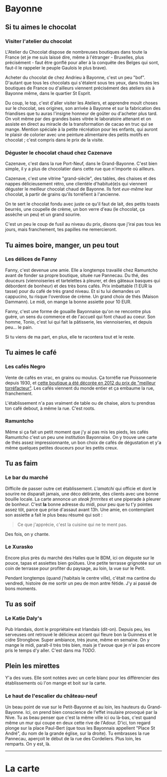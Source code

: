 # Bayonne

## Si tu aimes le chocolat

### Visiter l'atelier du chocolat

L'Atelier du Chocolat dispose de nombreuses boutiques dans toute la France (et
je me suis laissé dire, même à l'étranger - Bruxelles, plus précisément - faut
être gonflé pour aller à la conquête des Belges qui sont, faut-il le rappeler le
peuple Gaulois le plus brave).

Acheter du chocolat de chez Andrieu à Bayonne, c'est un peu "bof". D'autant que
tous les chocolats qui s'étalent sous tes yeux, dans toutes les boutiques de
France ou d'ailleurs viennent précisément des ateliers sis à Bayonne même, dans
le quartier St Esprit.

Du coup, le top, c'est d'aller visiter les Ateliers, et apprendre moult choses
sur le chocolat, ses origines, son arrivée à Bayonne et sur la fabrication des
friandises que tu auras l'insigne honneur de goûter ou d'acheter plus tard. On
voit même par des grandes baies vitrée le laboratoire attenant et on assiste en
direct au miracle de la transformation de cacao en truc qui se mange. Mention
spéciale à la petite récréation pour les enfants, qui auront le plaisir de
colorier avec une peinture alimentaire des petits motifs en chocolat ; c'est
compris dans le prix de la visite.

### Déguster le chocolat chaud chez Cazenave

Cazenave, c'est dans la rue Port-Neuf, dans le Grand-Bayonne. C'est bien simple,
il y a plus de chocolatier dans cette rue que n'importe où ailleurs.

Cazenave, c'est une vitrine "grand-siècle", des tables, des chaises et des
nappes délicieusement rétro, une clientèle d'habitué(e)s qui viennent déguster
le meilleur chocolat chaud de Bayonne. Ils font *eux-même* leur chocolat, à
partir de grains qu'ils torréfient à l'ancienne.

On te sert le chocolat fondu avec juste ce qu'il faut de lait, des petits toasts
beurrés, une coupelle de crème, un bon verre d'eau (le chocolat, ça assèche un
peu) et un grand sourire.

C'est un peu le coup de fusil au niveau du prix, disons que j'irai pas tous les
jours, mais franchement, tes papilles me remercieront.

## Tu aimes boire, manger, un peu tout

### Les délices de Fanny

Fanny, c'est devenue une amie. Elle a longtemps travaillé chez Ramuntcho avant
de fonder sa propre boutique, située rue Pannecau. Du thé, des douceurs
(viennoiseries et tartelettes à pleurer, et des gâteaux basques qui débordent de
bonheur) et des très bons cafés. Prix imbattable (1 EUR la tasse) pour du café
de très grand niveau. Et si tu lui demandes un cappucino, tu risque l'overdose
de crème. Un grand choix de thés (Maison Dammann). Le midi, on mange la bonne
assiette pour 10 EUR.

Fanny, c'est une forme de gouaille Bayonnaise qu'on ne rencontre plus guère, un
sens du commerce et de l'accueil qui font chaud au coeur. Son homme, Tonio,
c'est lui qui fait la pâtisserie, les viennoiseries, et depuis peu... le pain.

Si tu viens de ma part, en plus, elle te racontera tout et le reste.

## Tu aimes le café

### Les cafés Negro

Vente de cafés en vrac, en grains ou moulus. Ça torréfie rue Poissonnerie depuis
1930, et [cette boutique a été décorée en 2012 du prix de "meilleur
torréfacteur"](https://boncafeparis.wordpress.com/2012/09/23/cafe-negro-a-bayonne-meilleur-torrefacteur-2012/).
Les cafés viennent du monde entier et ça embaume la rue, franchement.

L'établissement n'a pas vraiment de table ou de chaise, alors tu prendras ton
café debout, à même la rue. C'est roots.

### Ramuntcho

Même si ça fait un petit moment que j'y ai pas mis les pieds, les cafés
Ramuntcho c'est un peu une institution Bayonnaise. On y trouve une carte de thés
assez impressionnante, un bon choix de cafés de dégustation et y'a même quelques
petites douceurs pour les petits creux.

## Tu as faim

### Le bar du marché

Difficile de passer outre cet établissement. *L'amatchi* qui officie et dont le
sourire ne disparaît jamais, une déco délirante, des clients avec une bonne
bouille locale. La carte annonce *un steak frrrrrites* et une piperade à pleurer
de bonheur. C'est **la** bonne adresse du midi, pour peu que tu t'y pointes
assez tôt, parce que prise d'assaut avant 13h. Une amie, en contemplant son
assiette a fait le plus beau résumé qui soit :

> Ce que j'apprécie, c'est la cuisine qui ne te ment pas.

Des fois, on y chante.

### Le Xurasko

Encore plus près du marché des Halles que le BDM, ici on déguste sur le pouce,
tapas et  assiettes bien goûtues. Une petite terrasse grignotée sur un coin de
terrasse pour profiter du paysage, au loin, la vue sur le Petit.

Pendant longtemps (quand j'habitais le centre ville), c'était ma cantine du
vendredi, histoire de me sortir un peu de mon antre fétide. J'y ai passé de bons
moments.

## Tu as soif

### Le Katie Daly's

Pub Irlandais, dont le propriétaire est Irlandais (dit-on). Depuis peu, les
serveuses ont retrouvé le délicieux accent qui fleure bon la Guinness et le
cidre Strongbow. Super ambiance, très jeune, même en semaine. On y mange le
midi, paraît-il très très bien, mais je t'avoue que je n'ai pas encore pris le
temps d'y aller. C'est dans ma *TODO*.


## Plein les mirettes

Y'a des vues. Elle sont notées avec un cerle blanc pour les différencier des
établissements où l'on mange et boit sur la carte.

### Le haut de l'escalier du château-neuf

Un beau point de vue sur le Petit-Bayonne et au loin, les hauteurs du Grand-
Bayonne. Ici, on prend bien conscience de l'effet insulaire provoqué par la
Nive. Tu as beau penser que c'est la même ville ici ou là-bas, c'est quand même
un mur qui coupe en deux cette rive de l'Adour. D'ici, ton regard plonge sur la
place Paul-Bert (que tous les Bayonnais appellent "Place St André", du nom de
la grande église, sur la droite). Tu embrasses la rue Pannecau, aperçoit le
début de la rue des Cordeliers. Plus loin, les remparts. On y est, là.

----

# La carte

<script src="https://gist.github.com/brunobord/6206708.js"></script>
